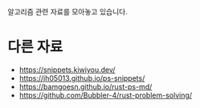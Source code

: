 알고리즘 관련 자료를 모아놓고 있습니다.

# 다른 자료
- https://snippets.kiwiyou.dev/
- https://jh05013.github.io/ps-snippets/
- https://bamgoesn.github.io/rust-ps-md/
- https://github.com/Bubbler-4/rust-problem-solving/
